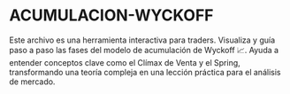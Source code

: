 # ACUMULACION-WYCKOFF
Este archivo es una herramienta interactiva para traders. Visualiza y guía paso a paso las fases del modelo de acumulación de Wyckoff 📈. Ayuda a entender conceptos clave como el Clímax de Venta y el Spring, transformando una teoría compleja en una lección práctica para el análisis de mercado.
